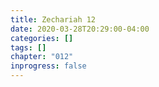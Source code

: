 ```yaml
---
title: Zechariah 12
date: 2020-03-28T20:29:00-04:00
categories: []
tags: []
chapter: "012"
inprogress: false
---
```


